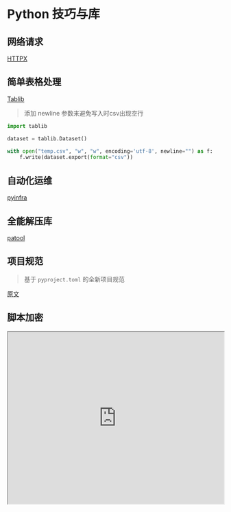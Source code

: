 # Python 技巧与库



## 网络请求

[HTTPX](https://www.python-httpx.org/)



## 简单表格处理

[Tablib](https://tablib.readthedocs.io/en/stable/)

> 添加 newline 参数来避免写入时csv出现空行

```python
import tablib

dataset = tablib.Dataset()

with open("temp.csv", "w", "w", encoding='utf-8', newline="") as f:
    f.write(dataset.export(format="csv"))
```



## 自动化运维

[pyinfra](https://docs.pyinfra.com/en/next/index.html)



## 全能解压库

[patool](https://wummel.github.io/patool/)



## 项目规范

> 基于 `pyproject.toml` 的全新项目规范

[原文](https://zhuanlan.zhihu.com/p/666166082)



## 脚本加密

<iframe style="height: 400px;width: 100%;" src="https://pyarmor.readthedocs.io/zh/stable/index.html"/>



## 时间函数strftime与strptime

> **strftime：** 将给定格式的日期时间对象转换为字符串。**日期时间对象=>字符串，控制输出格式**
>
> **strptime：**将字符串解析为给定格式的日期时间对象。**字符串=>日期时间对象，解析字符串**

|      | strftime                                                     | strptime                                                    |
| ---- | ------------------------------------------------------------ | ----------------------------------------------------------- |
| 用法 | 根据给定的格式将对日期时间象转换为字符串                     | 将字符串解析为给定相应格式的datetime 对象                   |
| 类型 | 实例方法                                                     | 类方法                                                      |
| 方法 | date; datetime; time                                         | datetime                                                    |
| 用法 | strftime(format)                                             | strptime(date_string, format)                               |
| 示例 | datetime.datetime(2006, 11, 21, 16, 30) => '2006-11-21 16:30' | "21/11/06 16:30" => datetime.datetime(2006, 11, 21, 16, 30) |

### strftime函数

> **作用：**将给定格式的日期时间对象转换为字符串。**日期时间对象=>字符串，控制日期时间对象的输出格式，**date、datetime、time对象都支持strftime(format) 方法，可用来创建由一个显式格式字符串所控制的表示时间的字符串。要获取格式指令的完整列表，查看文末列表。
>
> **用法：**datetime.strftime(format)

```python
import datetime
dt=datetime.datetime(2006, 11, 21, 16, 30)
dt.strftime("%Y-%m-%d %H:%M")
'2006-11-21 16:30'

dt.strftime("%Y-%m-%d")
'2006-11-21'

dt.strftime("%A, %d. %B %Y %I:%M%p")
'Tuesday, 21. November 2006 04:30PM
```

### strptime函数

>**作用：**按照特定时间格式将字符串转换（解析）为时间类型。返回一个由显式格式字符串所指明的代表时间的字符串。 要获取格式指令的完整列表，查看文末列表。
>
>**语法：**datetime.strptime(date_string, format)

```python
import datetime
dt=datetime.datetime.strptime("21/11/06 16:30", "%d/%m/%y %H:%M")
print(dt)
2006-11-21 16:30:00
dt
datetime.datetime(2006, 11, 21, 16, 30)
```

> strftime是转换为特定格式输出，而strptime是将一个（时间）字符串解析为时间的一个类型对象。

### 格式指令的完整列表

| %y   | 两位数的年份表示（00-99）                 |
| ---- | ----------------------------------------- |
| %Y   | 四位数的年份表示（000-9999）              |
| %m   | 月份（01-12）                             |
| %d   | 月内中的一天（0-31）                      |
| %H   | 24小时制小时数（0-23）                    |
| %I   | 12小时制小时数（01-12）                   |
| %M   | 分钟数（00=59）                           |
| %S   | 秒（00-59）                               |
| %a   | 本地简化星期名称                          |
| %A   | 本地完整星期名称                          |
| %b   | 本地简化的月份名称                        |
| %B   | 本地完整的月份名称                        |
| %c   | 本地相应的日期表示和时间表示              |
| %j   | 年内的一天（001-366                       |
| %p   | 本地A.M.或P.M.的等价符                    |
| %U   | 一年中的星期数（00-53）星期天为星期的开始 |
| %w   | 星期（0-6），星期天为星期的开始           |
| %W   | 一年中的星期数（00-53）星期一为星期的开始 |
| %x   | 本地相应的日期表示                        |
| %X   | 本地相应的时间表示                        |
| %Z   | 当前时区的名称                            |
| %%   | %号本身                                   |

## 三方库拉取信息查看

> 为包管理者提供的简易界面

<iframe style="height: 600px;width: 100%;" src="https://pypistats.org/packages/yundownload"/>



## TUI模块

> 包含常用的进度条、表格输出等功能

<iframe style="height: 600px;width: 100%;" src="https://www.osgeo.cn/rich/console.html"/>



## 表格打印

`pip install prettytable`

```python
from prettytable import PrettyTable

table = PrettyTable(['title', 'img_url'])
table.add_row(['title', 'img_url'])
print(table)
```



## 多因子身份验证

[PyOTP](https://pyauth.github.io/pyotp/) 是一个用与生成和验证一次性密码的python库.它可以用于Web应用程序和其它需要用户登录的系统中实现双因素（2FA）或多因素（MFA）身份验证方法。

### 安装和配置PyOTP

安装PyOTP非常简单，只需要使用pip命令：

```
pip install pyotp
```

PyOTP没有复杂的依赖关系，安装过程通常很顺利。但是，如果你在安装过程中遇到权限问题，可以尝试使用`--user`标志：

```
pip install --user pyotp
```

安装完成后，你可以通过以下代码来验证安装是否成功：

```
import pyotp
print(pyotp.__version__)
```

如果能正确打印出版本号，说明安装成功。

### PyOTP的核心概念

PyOTP的核心概念非常简单，主要包括以下几点：

1. 1. **密钥（Secret Key）**：用于生成一次性密码的基础。
2. 2. **TOTP（基于时间的一次性密码）**：根据当前时间和密钥生成的一次性密码。
3. 3. **HOTP（基于HMAC的一次性密码）**：根据计数器和密钥生成的一次性密码。
4. 4. **URI**：用于在不同设备间共享OTP配置的标准格式。

让我们通过一个简单的例子来了解TOTP的基本用法：

```
import pyotp

# 生成一个随机密钥
secret = pyotp.random_base32()

# 创建一个TOTP对象
totp = pyotp.TOTP(secret)

# 生成当前的一次性密码
otp = totp.now()
print(f"Current OTP: {otp}")

# 验证一次性密码
is_valid = totp.verify(otp)
print(f"OTP is valid: {is_valid}")
```

这个例子展示了如何生成一个TOTP密码并验证它。PyOTP的API设计非常直观，使得实现2FA变得异常简单。

### 进阶技巧：自定义TOTP参数

PyOTP允许我们自定义TOTP的各种参数，以满足特定的安全需求。例如，我们可以更改OTP的长度，或者调整OTP的有效时间：

```python
import pyotp

# 创建一个8位数的TOTP，有效期为60秒
totp = pyotp.TOTP(pyotp.random_base32(), digits=8, interval=60)

otp = totp.now()
print(f"Custom OTP: {otp}")
```

这个例子创建了一个8位数的TOTP，有效期为60秒。通过调整这些参数，我们可以在安全性和用户体验之间找到平衡点。

### 实战案例：为Web应用添加2FA

让我们通过一个简单的Flask应用来展示如何使用PyOTP实现2FA：

```python
from flask import Flask, request, jsonify
import pyotp

app = Flask(__name__)

# 模拟用户数据库
users = {
    'alice': {
        'password': 'password123',
        'otp_secret': pyotp.random_base32()
    }
}

@app.route('/login', methods=['POST'])
def login():
    username = request.json.get('username')
    password = request.json.get('password')
    otp = request.json.get('otp')

    if username not in users or users[username]['password'] != password:
        return jsonify({'message': 'Invalid username or password'}), 401

    totp = pyotp.TOTP(users[username]['otp_secret'])
    if not totp.verify(otp):
        return jsonify({'message': 'Invalid OTP'}), 401

    return jsonify({'message': 'Login successful'}), 200

if __name__ == '__main__':
    app.run(debug=True)
```

这个例子展示了如何在登录过程中集成TOTP验证。用户需要提供用户名、密码和当前的OTP才能成功登录。

### PyOTP的实用小技巧

1. 1. **生成QR码**：PyOTP可以生成兼容Google Authenticator的URI，我们可以将这个URI转换为QR码，方便用户扫描：

```
import pyotp
import qrcode

totp = pyotp.TOTP('base32secret3232')
uri = totp.provisioning_uri("alice@google.com", issuer_name="Secure App")

qr = qrcode.QRCode(version=1, box_size=10, border=5)
qr.add_data(uri)
qr.make(fit=True)

img = qr.make_image(fill_color="black", back_color="white")
img.save("qr.png")
```

1. 1. **时间漂移处理**：在实际应用中，客户端和服务器的时间可能存在微小差异。PyOTP允许我们在验证时考虑这种时间漂移：

```
totp = pyotp.TOTP('base32secret3232')
totp.verify('492039', valid_window=1)  # 允许前后30秒的误差
```



## 脚手架模板

使用内置库 sring 的 `Template`

```python
from string import Template

s = Template('$who like $what')

print(s.substitute(who='i', what='python'))

print(s.safe_substitute(who='i')) # 缺少key时不会抛错

Template('${who}LikePython').substitute(who='I') # 在字符串内时使用{}
```

## 文本内置函数

```python
#字符串全小写
str.lower()
#字符串全大写
str.upper()
#字符串首字母大写
str.capitalize()
#字符串单词首字母大写
str.title()
#字符串大小写互换
str.swapcase()
#字符串中的所有大写字母转换为小写字母
str.casefold()
#用_从右边切分前面的为0后面的为1,切一次
str.split("_",1)[1]
#去空格和换行符
str.strip()	
#用b替换字符串里的a
str.replace('a','b')
#用于检查字符串是否是以指定子字符串开头(一般后面俩参数不用)
str.startswith(str, beg=0,end=len(string));
```

## 列表拼接成字符串

```python
#用“”里的东西拼接列表里的每一个元素
lst = []
s = "".join(lst)
```

## 函数重试器

最强大的重试模块

`pip install tenacity`

```python
from tenacity import retry, stop_after_attempt, wait_fixed, before_sleep_log, retry_if_exception_type

# stop_after_attempt当函数task重试3次后还是失败就停止重试并抛出错误, stop_after_delay重试10秒后就停止不进行重试，可以组合使用
# wait_fixed每次重试等待2秒, wait_random(min=1, max=5) 一到五秒随机等待
# before_sleep会在每次重试前等待，before_sleep_log(logger)用日志记录等待时间
# retry自定义重试条件, retry_if_exception_type这里指定了只有IOError错误才进行重试, retry_if_result(callback)接收一个函数函数的参数的task函数的返回值函数返回bool满足才进行重试
@retry(stop=stop_after_delay(10) | stop_after_attempt(3), wait=wait_fixed(2), before_sleep=before_sleep_log(logger), retry=retry_if_exception_type(IOError))
def task():
    raise Exception("task error")

```

## 异步文件操作

基于`asyncio`的异步文件操作库

`pip install aiofiles`

```python
import aiofiles
import asyncio


file_path = '/tmp/tmp.txt'

async def read_file(path: str) -> str:
    async with aiofiles.open(path) as af:
        return await af.read()

result = asyncio.run(read_file(file_path))
```

## 字符编码检测模块

`pip install chardet`

```python
import chardet

my_string = b'hello word'
print(chardet.detect(my_string))
# {'encoding': 'ascii', 'confidence': 1.0, 'language': ''}
```


## 格式化

```python
'我今年{}岁了'.format(2)
#%s是字符串，%d是整数
'我今年%d岁了'%(2)
```

## markdown 文档网站

`pip install mkdocs`

在项目根目录创建`mkdocs.yml`文件

结构为：
```
mkdocs.yml
docs/
    index.md
```

`mkdocs.yml`模板

其中material是mkdocs的主题需要单独安装

`pip install mkdocs-material`

可以通过配置插件`git-revision-date-localized`根据git提交来显示文档修改时间
```yaml
site_name: Yun download
site_url: https://2214372851.github.io/yundownload/
repo_url: https://github.com/2214372851/yundownload
copyright: Copyright 2021-2024
repo_name: 2214372851/yundownload

nav:
  - 介绍: "index.md"
  - 快速入门(0.2.X): "v2-quickstart.md"
  - 快速入门(0.3.X): "v3-quickstart.md"

theme:
  name: material
  language: zh

plugins:
  - git-revision-date-localized
  - search:
      lang: ru
```


按照前端惯例`docs`文件夹中的`index.md`是项目主页

其余的文档可以放在`docs`下或子文件夹下

可以通过以下命令直接在`GitHub`仓库创建一个docs分支来构建`GitHub Pages`静态文档网页

`mkdocs gh-deploy`




## 网页防盗链

溯源找上级URL，如果没有请求非法

```json
{
    "Referer": "https://www.baidu.com"
}
```

## 简易FTP文件服务

> 创建简易的http文件服务器（不推荐在生产环境使用应当选择 `nginx` 等）

`python -m http.server 80`



## 代理

```python
#代理的http/https由url决定(https://www.baidu.com/代理就是https)
proxies = {
    'http':'http://ip:端口'，
    'https':'https://ip:端口'
}
requests.get(url,proxies=proxies)
```



## 进程（资源单位）

> 每个进程至少要有一个线程

### 多进程（不建议，内存消耗太大）

```python
from multiprocessing import process
#用法和多线程一致
```



## 线程（运行单位）

> 启动每个程序默认有一个主线程

### 多线程

```python
from threading import Thread	#线程类
def a():
    pass
if __name__=='__main__'
	t = Thread(target=a，args=('name',))	#创建线程并给线程安排任务,args传参必须是个元组，一个参数的时候后面必须跟上逗号
	t.start() #多线程状态为可以开始工作，具体执行的时间由CPU决定
    
#改写线程类
class MyThread(Thread):
    def run(self): #当线程可以被运行时自动运行run
        for i in range(1000):
            print(i)
            
if __name__=='__mian__':
    t = MyThread()
    t.start()
```

## 线程池和进程池

一次性开辟一些线程，我们只需要把任务提交给任务，线程调度的任务交给线程池完成

```python
from concurrent.futures import ProcessPoolExecutor,ThreadPoolExecutor
def run(name):
    for i in range(100):
        print(name,i)

#线程池

if __name__ == "__main__":
    with ThreadPoolExecutor(20) as t: #线程池或者进程池的数量为20
        for i in range(10):			#一共有10个任务提交给线程池或进程池
            t.submit(run,name=f"线程{i}")
#进程池

if __name__ == "__main__":
    with ProcessPoolExecutor(20) as t:
        for i in range(10):
            t.submit(run,name=f"进程{i}")
```

## 协程（提高CPU利用，高效）

当程序遇见IO操作的时候，可以选择性的切换到其他任务上去

在微观上是一个任务一个任务的的切换，切换条件一般是IO操作

宏观上，我们看到的是多个任务一起执行

多任务异步操作

上方所讲是在单线程的条件下

```python
#阻塞操作,一般程序处于IO操作的时候，线程处于阻塞状态
time.sleep(3) 
input()
requests.get()
```

### 协程使用

协程任务里不能有同步操作

#### 一般写法

```python
import asyncio
import time
async def runs1():    #此时的函数是异步线协程函数，此时执行函数（run()）是一个协程对象
    # time.sleep(1)   #当任务出现同步操作，异步就中断
    await asyncio.sleep(1)  # 异步操作的代码,await等待协程操作,耗时自动挂起
    print('你好1')
async def runs2():
    await asyncio.sleep(2)
    print('你好2')
async def runs3():
    await asyncio.sleep(3)
    print('你好3')

if __name__ == '__main__':
    r1 = runs1()
    r2 = runs2()
    r3 = runs3()
    tasks = [r1, r2, r3]
    #一次性启动多个任务(协程)
    a = time.time()
    asyncio.run(asyncio.wait(tasks)) #协程程序需要运行需要asyncio模块支持
    b = time.time()
    print(b-a)
```

#### 推荐写法

```python
import asyncio
import time
async def runs1():    #此时的函数是异步线协程函数，此时执行函数（run()）是一个协程对象
    # time.sleep(1)   #当任务出现同步操作，异步就中断
    await asyncio.sleep(1)  # 异步操作的代码,await等待协程操作,耗时自动挂起
    print('你好1')
async def runs2():
    await asyncio.sleep(2)
    print('你好2')
async def runs3():
    await asyncio.sleep(3)
    print('你好3')

async def main():
    #第一种写法
    # r1 = runs1()
    # await r1
    #第二种写法(推荐)
    tasks = [
       asyncio.create_task(runs1),
       asyncio.create_task(runs2),
       asyncio.create_task(runs3)
    ]
    await asyncio.wait(tasks)

if __name__ == '__main__':
    asyncio.run(main())
```

爬虫中

```python
async def get(url):
    pass

async def mian():
    urls=[
        'url1',
        'url2'
    ]
    tasks = []
    for url in urls:
        a = get(url)
        #tasks.append(d)	#Python3.8以前
        tasks.append(asyncio.create_task(get(url)))	#Python3.8以后
        await asyncio.wait(tasks)
        
if __name__ == '__main__':
    asyncio.run(main())
```

```python
#requests.get() 是同步操作 -》异步操作aiohttp
import aiohttp
#aiohttp.ClientSession()   <==> requests 
async with aiohttp.ClientSession() as session:
    async with session.get(url) as respon:
        a = await respon.content.rad()    #等同于requests里的.content读取二进制数据，respon.text(),respon.json()
        with open(name,'wb') as f:	#创建文件，aiofiles异步（async with aiofiles.open）
            f.write(await a) #读取文件是异步操作需要await挂起	(await f.await(await a))
```

## 抓取视频

找到m3u8

通过m3u8下载到ts文件

合并ts文件

```python
执行终端命令
os.system()
```



## 加密解密模块

```python
#python 在 Windows下使用AES时要安装的是pycryptodome 模块xxxxxxxxxx from Crypotpython 在 Windows下使用AES时要安装的是pycryptodome 模块
pip install pycryptodome
#python 在 Linux下使用AES时要安装的是pycrypto模块
pip install pycrypto
```

## re正则匹配

```python
#匹配所有符合的内容a是正则表达式b是要匹配的文本,返回的是列表
re.findall(a,b)
#匹配所有符合的内容，返回的是迭代器拿到内容需要.group()
i = re.finditer
for t in i:
    t.group()
#search,返回的是match对象要用.group，匹配到一次就返回
re.search()
#match是从头开始匹配，文本开始匹配不到就为空
re.match()
#预加载正则表达式 re.S让点能匹配换行符
obj = re.compile('.*?',re.S)
obj.finditer(b)
```

## 浏览器自动化

```python
from selenium.webdriver import Chrome
from selenium.webdriver.common.keys import Keys	#Keys.ENTER模拟键盘回车

web = Chrome()
web.find_element(By.xpath,'').send_keys('python',Keys.ENTER)
#新窗口在selenium里不会自动切换到别的标签页，切换到最后一个标签页
web.switch_to.windows(web.windows_handles[-1])
#关掉子标签页，关掉后要切换标签页
web.close()

#如果页面里出现了iframe，必须拿到，然后切换到才可以拿去数据
iframe = find_element(By.xpath,'')
web.switch_to.frame(iframe)
#切换回原页面
web.switch_to.default_content()
#下拉标签select
from selenium.webdriver.support.select import Select
	#定位到select标签
select = find_element(By.xpath,'')
	#包装成下拉菜单
sel = Select(select)
for i in range(len(sel.options))
#无头浏览器	没图形化界面的浏览器
from selenium.webdriver.chrome.options import Options
opt = Optinos()
opt.add_argument("--headless")
opt.add_argument("--disbale-gpu")
web = Chrome(options=opt)
#事件链
from selenium.webdriver.common.action_chains import ActionChains
img = find_element(By.xpath,'')
#标签截图
img.screenshot_as_png
#priform可以执行，xy是偏移量
ActionChains(web).move_to_element_with_offset(img,x,y).click().perform()
#自动化被检测到
	#小于88，启动时，嵌入js代码
	#chrome的版本大于等于88
opt = Options()
opt.add_argument('--disable-blink-features=AutomationControlled')
web = Chrome(optins=opt)
#拖拽
btn = find_element(By.xpath,'')
ActionChains(web).drag_and_drop_by_doocet(btn,300,0).perform()

#获取文字
iframe = find_element(By.xpath,'').text
#获取标签属性
iframe = find_element(By.xpath,'').get_attribute("href")
```

判断列表为空，如果列表为空那么返回的值是False,不为空返回True

```python
if list:
    pass
```

## OS模块

```python
#当前使用的平台 win=>nt Linux/Unix=>posix
os.name
#当前工作目录
os.getcwd()
#返回指定目录下所有文件和文件名
os.listdir('./')
#删除一个文件
os.remove('./')
#运行shell命令
os.system('cmd/shell')
#获取路径分割符
os.sep
#返回一个文件的目录和文件名
os.path.split('c:\\xxx\\xxx.txt')
#判断一个路径是文件还是目录
os.path.isfile('c:\\xxx\\xxx.txt')
os.path.isdir('c:\\xxx\\xxx.txt')
#判断一个路径是否存在
os.path.exists('c:\\xxx\\xxx.txt')
#获取绝对路径
os.path.abspath('xxx.txt')
#规范path字符串形式
os.path.normpath('c:\\xxx\\xxx.txt')
#获取文件大小
os.path.getsize('c:\\xxx\\xxx.txt')
#分离文件名与拓展名
os.path.splitext('xxx.txt')
#拼接路径,其中一个有/那么之前的全忽略
os.path.join('home','name')
#返回文件名
os.path.basename('c:\\xxx\\xxx.txt')
#返回文件路径
os.path.dirname('c:\\xxx\\xxx.txt')
```

## 浏览器自动化

undetected_chromedriver

可以自动匹配驱动

## 上下文管理（contextlib）

```python
from contextlib import contextmanager

@contextmanager
def make_open_txt(filename, mode):
    fp = open(filename, mode)
    try:
        yield fp
    finally:
        fp.close()
        #####################
with open(filename ,mode) as f:
    f.read()
#上下的区别在于，上面的以try为分界try前面的是__init__，之后的是__exit__，上面的无论文件是否正常代开都会关闭，下面的文件代开报错即停止
#有点时候with无法自动关闭，就需要contextlib.closing来手动关闭
with contextlib.closing(open('1.txt')) as f:
    f.read()
```

## try语句

```python
#把不能保证正常运行的代码放到try
try:
    print(0)
#无论try能否运行finally里的都要执行
finally:
    print(1)
#当try出现错误时excpet里的语句执行，用TypeError as er来打印报错原因
except:
```

## wave:处理WAV格式音频库

```python
#打开文件	mode r,w普通读写	rb, wb 读写二进制文件
#rb：生成wav_read对象	wb：生成wav_write对象
wave.open(file, mode=None)
```

### Wave_read对象的方法

```python
import wave

wav = wave.open('1.wav')
#依次分别是：获取声道数，获取采样字节长度，获取采样频率，获取音频总帧数
print(wav.getchannels(), wav.getsampwidth(), wav.getframerate(), getnframes())
#wav.getparams()得到一个namedtuple(nchannels, sampwidth, framerate, nframes, comptype, compname)
```

### Wave_write对象的方法

```python
# wave.write 对象方法
#（1）open 创建文件
wav = wave.open('1.wav', 'wb')

#（2）set 设置参数
wav.setchannels(n) # 设置通道数
ww.setsampwidth(n) # 设置采样字节长度为 n
ww.setframerate(n) # 设置采样频率为 n

wav.setparams(n) # 设置所有形参，(nchannels, sampwidth, framerate, nframes, comptype, compname)，每项的值应可用于 set*() 方法。

# (3) writeframes 写入数据流
wav.writeframes(data) # 写入音频帧并确保 nframes 是正确的
wav.close()
```

## assert关键字（断言）

判断assert后面的是不是对的，不是对的会给你一个报错，且后面的代码不会继续执行了

## enumerate关键词(枚举)

```python
>>> seasons = ['Spring', 'Summer', 'Fall', 'Winter']
>>> list(enumerate(seasons))
[(0, 'Spring'), (1, 'Summer'), (2, 'Fall'), (3, 'Winter')]
```



## collections：容器库

- Counter：字典的子类，提供了可哈希对象的计数功能

  ```python
  >>> c = collections.Counter('hello world hello world hello nihao'.split())
  >>> c
  Counter({'hello': 3, 'world': 2, 'nihao': 1})
  # 获取指定对象的访问次数，也可以使用get()方法
  >>> c['hello']
  3
  >>> c = collections.Counter('hello world hello world hello nihao'.split())
  # 查看元素
  >>> list(c.elements())
  ['hello', 'hello', 'hello', 'world', 'world', 'nihao']
  # 追加对象，或者使用c.update(d)
  >>> c = collections.Counter('hello world hello world hello nihao'.split())
  >>> d = collections.Counter('hello world'.split())
  >>> c
  Counter({'hello': 3, 'world': 2, 'nihao': 1})
  >>> d
  Counter({'hello': 1, 'world': 1})
  >>> c + d
  Counter({'hello': 4, 'world': 3, 'nihao': 1})
  # 减少对象，或者使用c.subtract(d)
  >>> c - d
  Counter({'hello': 2, 'world': 1, 'nihao': 1})
  # 清除
  >>> c.clear()
  >>> c
  Counter()
  ```

  

- defaultdict：字典的子类，提供了一个工厂函数，为字典查询提供了默认值

- OrderedDict：字典的子类，保留了他们被添加的顺序

- namedtuple：创建命名元组子类的工厂函数

- deque：类似列表容器，实现了在两端快速添加(append)和弹出(pop)

  ```python
  '''
  append(x)：添加x到右端
  appendleft(x)：添加x到左端
  clear()：清楚所有元素，长度变为0
  copy()：创建一份浅拷贝
  count(x)：计算队列中个数等于x的元素
  extend(iterable)：在队列右侧添加iterable中的元素
  extendleft(iterable)：在队列左侧添加iterable中的元素，注：在左侧添加时，iterable参数的顺序将会反过来添加
  index(x[,start[,stop]])：返回第 x 个元素（从 start 开始计算，在 stop 之前）。返回第一个匹配，如果没找到的话，升起 ValueError 。
  insert(i,x)：在位置 i 插入 x 。注：如果插入会导致一个限长deque超出长度 maxlen 的话，就升起一个 IndexError 。
  pop()：移除最右侧的元素
  popleft()：移除最左侧的元素
  remove(value)：移去找到的第一个 value。没有抛出ValueError
  reverse()：将deque逆序排列。返回 None 。
  maxlen：队列的最大长度，没有限定则为None。
  '''
  >>> from collections import deque
  >>> d = deque(maxlen=10)
  >>> d
  deque([], maxlen=10)
  >>> d.extend('python')
  >>> [i.upper() for i in d]
  ['P', 'Y', 'T', 'H', 'O', 'N']
  >>> d.append('e')
  >>> d.appendleft('f')
  >>> d
  deque(['f', 'p', 'y', 't', 'h', 'o', 'n', 'e'], maxlen=10)
  ```

  

- ChainMap：类似字典的容器类，将多个映射集合到一个视图里面

  ```python
  >>> from collections import ChainMap
  >>> d1 = {'apple':1,'banana':2}
  >>> d2 = {'orange':2,'apple':3,'pike':1}
  >>> combined_d = ChainMap(d1,d2)
  >>> reverse_combind_d = ChainMap(d2,d1)
  >>> combined_d 
  ChainMap({'apple': 1, 'banana': 2}, {'orange': 2, 'apple': 3, 'pike': 1})
  >>> reverse_combind_d
  ChainMap({'orange': 2, 'apple': 3, 'pike': 1}, {'apple': 1, 'banana': 2})
  >>> for k,v in combined_d.items():
  ...      print(k,v)
  ... 
  pike 1
  apple 1
  banana 2
  orange 2
  >>> for k,v in reverse_combind_d.items():
  ...      print(k,v)
  ... 
  pike 1
  apple 3
  banana 2
  orange 2
  ```

  
